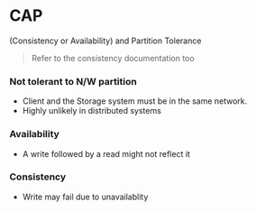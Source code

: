 # CAP

(Consistency or Availability) and Partition Tolerance


> Refer to the consistency documentation too


### Not tolerant to N/W partition
* Client and the Storage system must be in the same network.  
* Highly unlikely in distributed systems

### Availability
* A write followed by a read might not reflect it

### Consistency 
* Write may fail due to unavailablity